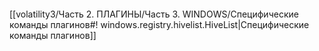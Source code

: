 ```bash

```
[[volatility3/Часть 2. ПЛАГИНЫ/Часть 3. WINDOWS/Специфические команды плагинов#! windows.registry.hivelist.HiveList|Специфические команды плагинов]]

